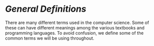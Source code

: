 # _General Definitions_
There are many different terms used in the computer science. Some of these can have different meanings among the various textbooks and programming languages. To avoid confusion, we define some of the common terms we will be using throughout.
